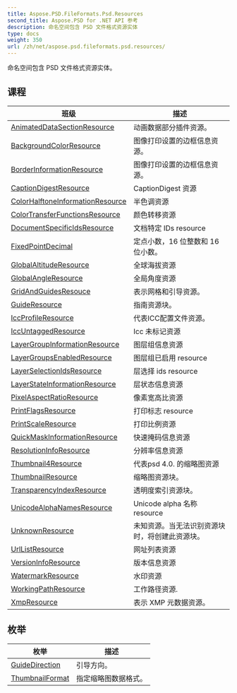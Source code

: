 ```yaml
---
title: Aspose.PSD.FileFormats.Psd.Resources
second_title: Aspose.PSD for .NET API 参考
description: 命名空间包含 PSD 文件格式资源实体
type: docs
weight: 350
url: /zh/net/aspose.psd.fileformats.psd.resources/
---
```

命名空间包含 PSD 文件格式资源实体。

## 课程

| 班级 | 描述 |
| --- | --- |
| [AnimatedDataSectionResource](./animateddatasectionresource/) | 动画数据部分插件资源。 |
| [BackgroundColorResource](./backgroundcolorresource/) | 图像打印设置的边框信息资源。 |
| [BorderInformationResource](./borderinformationresource/) | 图像打印设置的边框信息资源。 |
| [CaptionDigestResource](./captiondigestresource/) | CaptionDigest 资源 |
| [ColorHalftoneInformationResource](./colorhalftoneinformationresource/) | 半色调资源 |
| [ColorTransferFunctionsResource](./colortransferfunctionsresource/) | 颜色转移资源 |
| [DocumentSpecificIdsResource](./documentspecificidsresource/) | 文档特定 IDs resource |
| [FixedPointDecimal](./fixedpointdecimal/) | 定点小数，16 位整数和 16 位小数。 |
| [GlobalAltitudeResource](./globalaltituderesource/) | 全球海拔资源 |
| [GlobalAngleResource](./globalangleresource/) | 全局角度资源 |
| [GridAndGuidesResouce](./gridandguidesresouce/) | 表示网格和引导资源。 |
| [GuideResource](./guideresource/) | 指南资源块。 |
| [IccProfileResource](./iccprofileresource/) | 代表ICC配置文件资源。 |
| [IccUntaggedResource](./iccuntaggedresource/) | Icc 未标记资源 |
| [LayerGroupInformationResource](./layergroupinformationresource/) | 图层组信息资源 |
| [LayerGroupsEnabledResource](./layergroupsenabledresource/) | 图层组已启用 resource |
| [LayerSelectionIdsResource](./layerselectionidsresource/) | 层选择 ids resource |
| [LayerStateInformationResource](./layerstateinformationresource/) | 层状态信息资源 |
| [PixelAspectRatioResource](./pixelaspectratioresource/) | 像素宽高比资源 |
| [PrintFlagsResource](./printflagsresource/) | 打印标志 resource |
| [PrintScaleResource](./printscaleresource/) | 打印比例资源 |
| [QuickMaskInformationResource](./quickmaskinformationresource/) | 快速掩码信息资源 |
| [ResolutionInfoResource](./resolutioninforesource/) | 分辨率信息资源 |
| [Thumbnail4Resource](./thumbnail4resource/) | 代表psd 4.0. 的缩略图资源 |
| [ThumbnailResource](./thumbnailresource/) | 缩略图资源块。 |
| [TransparencyIndexResource](./transparencyindexresource/) | 透明度索引资源块。 |
| [UnicodeAlphaNamesResource](./unicodealphanamesresource/) | Unicode alpha 名称 resource |
| [UnknownResource](./unknownresource/) | 未知资源。当无法识别资源块时，将创建此资源块。 |
| [UrlListResource](./urllistresource/) | 网址列表资源 |
| [VersionInfoResource](./versioninforesource/) | 版本信息资源 |
| [WatermarkResource](./watermarkresource/) | 水印资源 |
| [WorkingPathResource](./workingpathresource/) | 工作路径资源. |
| [XmpResource](./xmpresource/) | 表示 XMP 元数据资源。 |
## 枚举

| 枚举 | 描述 |
| --- | --- |
| [GuideDirection](./guidedirection/) | 引导方向。 |
| [ThumbnailFormat](./thumbnailformat/) | 指定缩略图数据格式。 |


